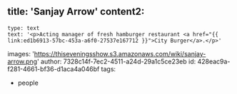 title: 'Sanjay Arrow'
content2:
  -
    type: text
    text: '<p>Acting manager of fresh hamburger restaurant <a href="{{ link:ed1b6913-57bc-453a-a6f0-27537e167712 }}">City Burger</a>.</p>'
images: 'https://thiseveningsshow.s3.amazonaws.com/wiki/sanjay-arrow.png'
author: 7328c14f-7ec2-4511-a24d-29a1c5ce23eb
id: 428eac9a-f281-4661-bf36-d1aca4a046bf
tags:
  - people
